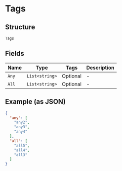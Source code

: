 
# Tags

## Structure

`Tags`

## Fields

| Name | Type | Tags | Description |
|  --- | --- | --- | --- |
| `Any` | `List<string>` | Optional | - |
| `All` | `List<string>` | Optional | - |

## Example (as JSON)

```json
{
  "any": [
    "any2",
    "any3",
    "any4"
  ],
  "all": [
    "all5",
    "all4",
    "all3"
  ]
}
```

